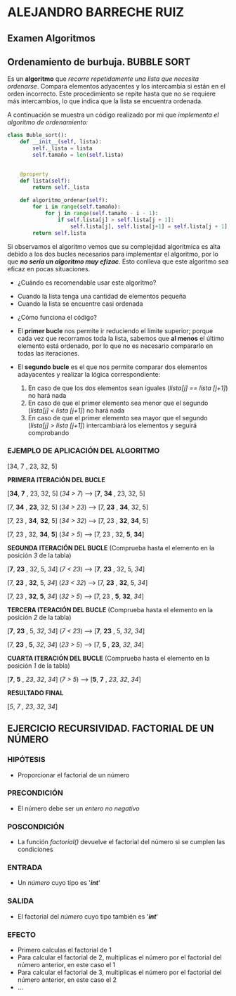 # ALEJANDRO BARRECHE RUIZ
## Examen Algoritmos


## Ordenamiento de burbuja. BUBBLE SORT

Es un **algoritmo** que _recorre repetidamente una lista que necesita ordenarse_. Compara elementos adyacentes y los intercambia si están en el orden incorrecto. Este procedimiento se repite hasta que no se requiere más intercambios, lo que indica que la lista se encuentra ordenada.

A continuación se muestra un código realizado por mi que _implementa el algoritmo de ordenamiento:_

```py
class Buble_sort():
    def __init__(self, lista):
        self._lista = lista
        self.tamaño = len(self.lista)

    
    @property
    def lista(self):
        return self._lista
    
    def algoritmo_ordenar(self):
        for i in range(self.tamaño):
            for j in range(self.tamaño - i - 1):
                if self.lista[j] > self.lista[j + 1]:
                    self.lista[j], self.lista[j+1] = self.lista[j + 1], self.lista[j]
        return self.lista
```

Si observamos el algoritmo vemos que su complejidad algorítmica es alta debido a los dos bucles necesarios para implementar el algoritmo, por lo que ***no sería un algoritmo muy efizac***. Esto conlleva que este algoritmo sea eficaz en pocas situaciones.

* ¿Cuándo es recomendable usar este algoritmo?

- Cuando la lista tenga una cantidad de elementos pequeña
- Cuando la lista se encuentre casi ordenada


* ¿Cómo funciona el código?

- El **primer bucle** nos permite ir reduciendo el límite superior; porque cada vez que recorramos toda la lista, sabemos que **al menos** el último elemento está ordenado, por lo que no es necesario compararlo en todas las iteraciones.

- El **segundo bucle** es el que nos permite comparar dos elementos adayacentes y realizar la lógica correspondiente:
    1. En caso de que los dos elementos sean iguales (_lista[j] == lista [j+1]_) no hará nada
    2. En caso de que el primer elemento sea menor que el segundo (_lista[j] < lista [j+1]_) no hará nada
    3. En caso de que el primer elemento sea mayor que el segundo (_lista[j] > lista [j+1]_) intercambiará los elementos y seguirá comprobando


### EJEMPLO DE APLICACIÓN DEL ALGORITMO
[34, 7 , 23, 32, 5]

**PRIMERA ITERACIÓN DEL BUCLE**

[**34**, **7** , 23, 32, 5]   (_34 > 7_) -->   [**7**, **34** , 23, 32, 5]

[7, **34** , **23**, 32, 5]   (_34 > 23_) -->   [7, **23** , **34**, 32, 5]

[7, 23 , **34**, **32**, 5]   (_34 > 32_) -->   [7, 23 , **32**, **34**, 5]

[7, 23 , 32, **34**, **5**]   (_34 > 5_) -->   [7, 23 , 32, **5**, **34**]

**SEGUNDA ITERACIÓN DEL BUCLE** (Comprueba hasta el elemento en la posición _3_ de la tabla)

[**7**, **23** , 32, 5, _34_]   (_7 < 23_) -->   [**7**, **23** , 32, 5, _34_]

[7, **23** , **32**, 5, _34_]   (_23 < 32_) -->   [7, **23** , **32**, 5, _34_]

[7, 23 , **32**, **5**, _34_]   (_32 > 5_) -->   [7, 23 , **5**, **32**, _34_]

**TERCERA ITERACIÓN DEL BUCLE** (Comprueba hasta el elemento en la posición _2_ de la tabla)

[**7**, **23** , 5, _32_, _34_]   (_7 < 23_) -->   [**7**, **23** , 5, _32_, _34_]

[7, **23** , **5**, _32_, _34_]   (_23 > 5_) -->   [7, **5** , **23**, _32_, _34_]

**CUARTA ITERACIÓN DEL BUCLE** (Comprueba hasta el elemento en la posición _1_ de la tabla)

[**7**, **5** , _23_, _32_, _34_]   (_7 > 5_) -->   [**5**, **7** , _23_, _32_, _34_]


**RESULTADO FINAL**

[_5_, _7_ , _23_, _32_, _34_]


## EJERCICIO RECURSIVIDAD. FACTORIAL DE UN NÚMERO

### **HIPÓTESIS**

- Proporcionar el factorial de un número 

### **PRECONDICIÓN**

- El número debe ser un _entero no negativo_

### **POSCONDICIÓN**

- La función _factorial()_ devuelve el factorial del número si se cumplen las condiciones

### **ENTRADA**

- Un _número_ cuyo tipo es '***int***'

### **SALIDA**

- El factorial del _número_ cuyo tipo también es '***int***'

### **EFECTO**

- Primero calculas el factorial de 1
- Para calcular el factorial de 2, multiplicas el número por el factorial del número anterior, en este caso el 1
- Para calcular el factorial de 3, multiplicas el número por el factorial del número anterior, en este caso el 2
- ...



